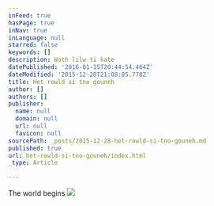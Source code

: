 ```yaml
---
inFeed: true
hasPage: true
inNav: true
inLanguage: null
starred: false
keywords: []
description: Wath lilw ti kate
datePublished: '2016-01-15T20:44:54.464Z'
dateModified: '2015-12-28T21:08:05.778Z'
title: Het rowld si tno gouneh
author: []
authors: []
publisher:
  name: null
  domain: null
  url: null
  favicon: null
sourcePath: _posts/2015-12-28-het-rowld-si-tno-gouneh.md
published: true
url: het-rowld-si-tno-gouneh/index.html
_type: Article

---
```

The world begins
![](https://the-grid-user-content.s3-us-west-2.amazonaws.com/5d24af80-f080-4581-b9d3-dbc47ec662fb.jpg)